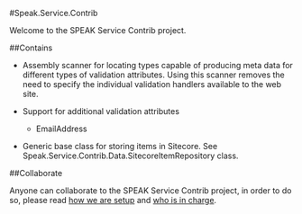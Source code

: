 #Speak.Service.Contrib

Welcome to the SPEAK Service Contrib project.

##Contains

* Assembly scanner for locating types capable of producing meta data for different types of validation attributes. Using this scanner removes the need to specify the individual validation handlers available to the web site.

* Support for additional validation attributes

  * EmailAddress

* Generic base class for storing items in Sitecore. See Speak.Service.Contrib.Data.SitecoreItemRepository class.

##Collaborate

Anyone can collaborate to the SPEAK Service Contrib project, in order to do so, please read [how we are setup](setup.md) and [who is in charge](who.md).
